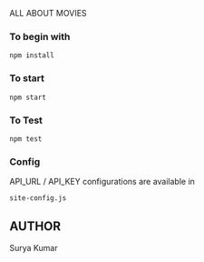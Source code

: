 ALL ABOUT MOVIES

### To begin with 
`npm install`

### To start

`npm start`

### To Test

`npm test`

### Config

API_URL / API_KEY configurations are available in

`site-config.js`

## AUTHOR
Surya Kumar
